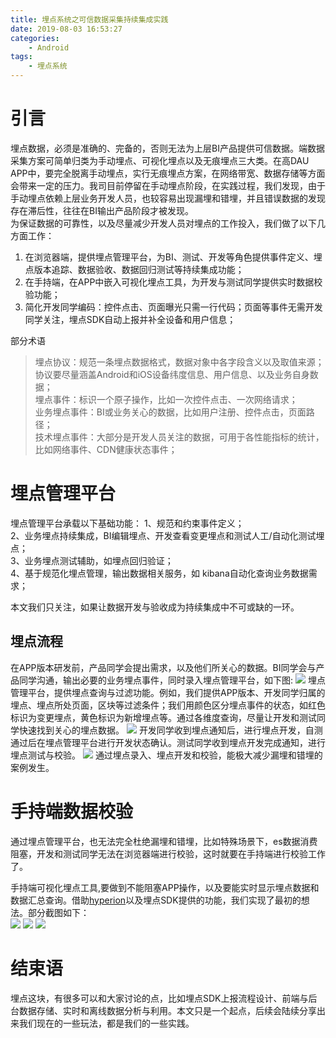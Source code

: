 ```yaml
---
title: 埋点系统之可信数据采集持续集成实践
date: 2019-08-03 16:53:27
categories: 
    - Android
tags: 
    - 埋点系统
---
```

# 引言
埋点数据，必须是准确的、完备的，否则无法为上层BI产品提供可信数据。端数据采集方案可简单归类为手动埋点、可视化埋点以及无痕埋点三大类。在高DAU APP中，要完全脱离手动埋点，实行无痕埋点方案，在网络带宽、数据存储等方面会带来一定的压力。我司目前停留在手动埋点阶段，在实践过程，我们发现，由于手动埋点依赖上层业务开发人员，也较容易出现漏埋和错埋，并且错误数据的发现存在滞后性，往往在BI输出产品阶段才被发现。  
为保证数据的可靠性，以及尽量减少开发人员对埋点的工作投入，我们做了以下几方面工作：  
1. 在浏览器端，提供埋点管理平台，为BI、测试、开发等角色提供事件定义、埋点版本追踪、数据验收、数据回归测试等持续集成功能；  
2. 在手持端，在APP中嵌入可视化埋点工具，为开发与测试同学提供实时数据校验功能；  
3. 简化开发同学编码：控件点击、页面曝光只需一行代码；页面等事件无需开发同学关注，埋点SDK自动上报并补全设备和用户信息；  
<!-- more -->

部分术语
>埋点协议：规范一条埋点数据格式，数据对象中各字段含义以及取值来源；协议要尽量涵盖Android和iOS设备纬度信息、用户信息、以及业务自身数据；  
>埋点事件：标识一个原子操作，比如一次控件点击、一次网络请求；  
>业务埋点事件：BI或业务关心的数据，比如用户注册、控件点击，页面路径；  
>技术埋点事件：大部分是开发人员关注的数据，可用于各性能指标的统计，比如网络事件、CDN健康状态事件；  

# 埋点管理平台
埋点管理平台承载以下基础功能：
1、规范和约束事件定义；  
2、业务埋点持续集成，BI编辑埋点、开发查看变更埋点和测试人工/自动化测试埋点；  
3、业务埋点测试辅助，如埋点回归验证；  
4、基于规范化埋点管理，输出数据相关服务，如 kibana自动化查询业务数据需求；  

本文我们只关注，如果让数据开发与验收成为持续集成中不可或缺的一环。
## 埋点流程

在APP版本研发前，产品同学会提出需求，以及他们所关心的数据。BI同学会与产品同学沟通，输出必要的业务埋点事件，同时录入埋点管理平台，如下图:
![](https://github.com/emile2013/emile2013.github.io/blob/master/imgs/splash.png?raw=true) 
埋点管理平台，提供埋点查询与过滤功能。例如，我们提供APP版本、开发同学归属的埋点、埋点所处页面，区块等过滤条件；我们用颜色区分埋点事件的状态，如红色标识为变更埋点，黄色标识为新增埋点等。通过各维度查询，尽量让开发和测试同学快速找到关心的埋点数据。
![](https://github.com/emile2013/emile2013.github.io/blob/master/imgs/filter.png?raw=true) 
开发同学收到埋点通知后，进行埋点开发，自测通过后在埋点管理平台进行开发状态确认。测试同学收到埋点开发完成通知，进行埋点测试与校验。
![](https://github.com/emile2013/emile2013.github.io/blob/master/imgs/state.png?raw=true) 
通过埋点录入、埋点开发和校验，能极大减少漏埋和错埋的案例发生。

# 手持端数据校验

通过埋点管理平台，也无法完全杜绝漏埋和错埋，比如特殊场景下，es数据消费阻塞，开发和测试同学无法在浏览器端进行校验，这时就要在手持端进行校验工作了。

手持端可视化埋点工具,要做到不能阻塞APP操作，以及要能实时显示埋点数据和数据汇总查询。借助[hyperion](https://github.com/hyperion-project)以及埋点SDK提供的功能，我们实现了最初的想法。部分截图如下：  
![](https://github.com/emile2013/emile2013.github.io/blob/master/imgs/android1.png?raw=true) 
![](https://github.com/emile2013/emile2013.github.io/blob/master/imgs/android2.png?raw=true) 
![](https://github.com/emile2013/emile2013.github.io/blob/master/imgs/android3.png?raw=true) 
# 结束语

埋点这块，有很多可以和大家讨论的点，比如埋点SDK上报流程设计、前端与后台数据存储、实时和离线数据分析与利用。本文只是一个起点，后续会陆续分享出来我们现在的一些玩法，都是我们的一些实践。



